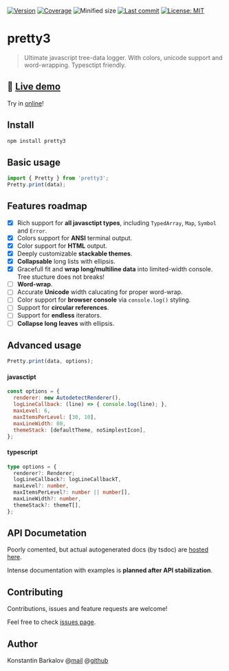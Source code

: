 [![Version](https://img.shields.io/npm/v/pretty3)](https://www.npmjs.com/package/pretty3) [![Coverage](https://img.shields.io/codecov/c/github/konstantinbarkalov/pretty3)](https://codecov.io/github/konstantinbarkalov/pretty3) ![Minified size](https://img.shields.io/bundlephobia/minzip/pretty3) [![Last commit](https://img.shields.io/github/last-commit/konstantinbarkalov/pretty3)](https://github.com/konstantinbarkalov/pretty3) [![License: MIT](https://img.shields.io/npm/l/pretty3)](https://github.com/konstantinbarkalov/pretty3/blob/master/LICENSE)
# pretty3

> Ultimate javascript tree-data logger. With colors, unicode support and word-wrapping. Typesctipt friendly.

## 🌳 [Live demo](https://konstantinbarkalov.github.io/pretty3/)

Try in [online](https://konstantinbarkalov.github.io/pretty3/)!

## Install

```sh
npm install pretty3
```

## Basic usage

```javascript
import { Pretty } from 'pretty3';
Pretty.print(data);
```

## Features roadmap

  - [x] Rich support for **all javasctipt types**, including `TypedArray`, `Map`, `Symbol` and `Error`.
  - [x] Colors support for **ANSI** terminal output.
  - [x] Color support for **HTML** output.
  - [x] Deeply customizable **stackable themes**.
  - [x] **Collapsable** long lists with ellipsis.
  - [x] Gracefull fit and **wrap long/multiline data** into limited-width console. Tree stucture does not breaks!
  - [ ] **Word-wrap**.
  - [ ] Accurate **Unicode**  width calucating for proper word-wrap.
  - [ ] Color support for **browser console** via `console.log()` styling.
  - [ ] Support for **circular references**.
  - [ ] Support for **endless** iterators.
  - [ ] **Collapse long leaves** with ellipsis.

## Advanced usage

```javascript
Pretty.print(data, options);
```

#### javasctipt
```javascript
const options = {
  renderer: new AutodetectRenderer(),
  logLineCallback: (line) => { console.log(line); },
  maxLevel: 6,
  maxItemsPerLevel: [30, 10],
  maxLineWidth: 80,
  themeStack: [defaultTheme, noSimplestIcon],
};
```

#### typescript
```typescript
type options = {
  renderer?: Renderer;
  logLineCallback?: logLineCallbackT,
  maxLevel?: number,
  maxItemsPerLevel?: number || number[],
  maxLineWidth?: number,
  themeStack?: themeT[],
};
```

## API Documetation

Poorly comented, but actual autogenerated docs (by tsdoc) are [hosted here](https://konstantinbarkalov.github.io/pretty3/docs/).

Intense documentation with examples is **planned after API stabilization**.

## Contributing

Contributions, issues and feature requests are welcome!

Feel free to check [issues page](https://github.com/konstantinbarkalov/pretty3/issues).

## Author

Konstantin Barkalov @[mail](mailto:mail@barkalov.ru) @[github](https://github.com/konstantinbarkalov)